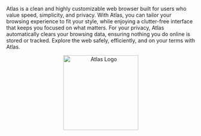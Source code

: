 Atlas is a clean and highly customizable web browser built for users who value speed, simplicity, and privacy. With Atlas, you can tailor your browsing experience to fit your style, while enjoying a clutter-free interface that keeps you focused on what matters.
For your privacy, Atlas automatically clears your browsing data, ensuring nothing you do online is stored or tracked. Explore the web safely, efficiently, and on your terms with Atlas.


<p align="center">
  <img src="https://i.imgur.com/XZ9U0ej.png" alt="Atlas Logo" width="200">
</p>

